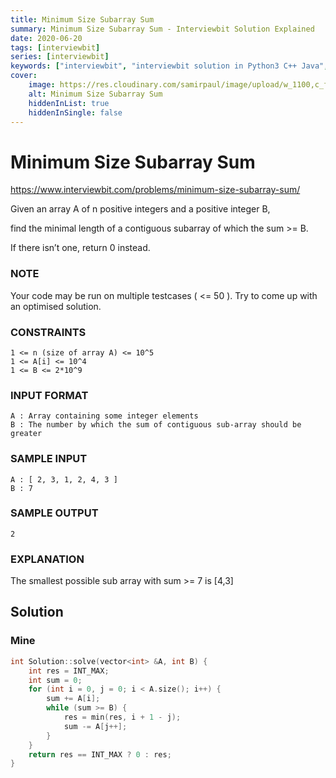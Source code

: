 ```yaml
---
title: Minimum Size Subarray Sum
summary: Minimum Size Subarray Sum - Interviewbit Solution Explained
date: 2020-06-20
tags: [interviewbit]
series: [interviewbit]
keywords: ["interviewbit", "interviewbit solution in Python3 C++ Java", "Minimum Size Subarray Sum Solution Explained"]
cover:
    image: https://res.cloudinary.com/samirpaul/image/upload/w_1100,c_fit,co_rgb:FFFFFF,l_text:Arial_75_bold:Minimum Size Subarray Sum - Solution Explained/problem-solving.webp
    alt: Minimum Size Subarray Sum
    hiddenInList: true
    hiddenInSingle: false
---
```


# Minimum Size Subarray Sum

https://www.interviewbit.com/problems/minimum-size-subarray-sum/

Given an array A of n positive integers and a positive integer B,

find the minimal length of a contiguous subarray of which the sum >= B.

If there isn’t one, return 0 instead.

### NOTE

Your code may be run on multiple testcases ( <= 50 ). Try to come up with an optimised solution.

### CONSTRAINTS
```
1 <= n (size of array A) <= 10^5
1 <= A[i] <= 10^4
1 <= B <= 2*10^9
```
### INPUT FORMAT
```
A : Array containing some integer elements
B : The number by which the sum of contiguous sub-array should be greater
```
### SAMPLE INPUT
```
A : [ 2, 3, 1, 2, 4, 3 ]
B : 7
```
### SAMPLE OUTPUT
```
2
```
### EXPLANATION

The smallest possible sub array with sum >= 7 is [4,3]

## Solution
### Mine
```cpp
int Solution::solve(vector<int> &A, int B) {
    int res = INT_MAX;
    int sum = 0;
    for (int i = 0, j = 0; i < A.size(); i++) {
        sum += A[i];
        while (sum >= B) {
            res = min(res, i + 1 - j);
            sum -= A[j++];
        }
    }
    return res == INT_MAX ? 0 : res;
}
```
